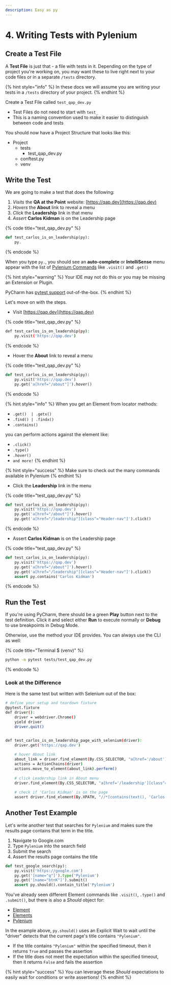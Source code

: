 ```yaml
---
description: Easy as py
---
```


# 4. Writing Tests with Pylenium

## Create a Test File

A **Test File** is just that - a file with tests in it. Depending on the type of project you're working on, you may want these to live right next to your code files or in a separate `/tests` directory.

{% hint style="info" %}
In these docs we will assume you are writing your tests in a `/tests` directory of your project.
{% endhint %}

Create a Test File called `test_qap_dev.py`

* Test Files do not need to start with `test_`
* This is a naming convention used to make it easier to distinguish between code and tests

You should now have a Project Structure that looks like this:

* Project
  * tests
    * test\_qap\_dev.py
  * conftest.py
  * venv

## Write the Test

We are going to make a test that does the following:

1. _Visits_ the **QA at the Point** website: [https://qap.dev](https://qap.dev)
2. _Hovers_ the **About** link to reveal a menu
3. _Click_ the **Leadership** link in that menu
4. _Assert_ **Carlos Kidman** is on the Leadership page

{% code title="test_qap_dev.py" %}
```python
def test_carlos_is_on_leadership(py):
    py.
```
{% endcode %}

When you type `py.`, you should see an **auto-complete** or **IntelliSense** menu appear with the list of [Pylenium Commands](../pylenium-commands/commands.md) like `.visit()` and `.get()`

{% hint style="warning" %}
&#x20;Your IDE may not do this or you may be missing an Extension or Plugin.

PyCharm has [pytest support](setup-pytest.md) out-of-the-box.
{% endhint %}

Let's move on with the steps.

* Visit [https://qap.dev](https://qap.dev)

{% code title="test_qap_dev.py" %}
```bash
def test_carlos_is_on_leadership(py):
    py.visit('https://qap.dev')
```
{% endcode %}

* Hover the **About** link to reveal a menu

{% code title="test_qap_dev.py" %}
```python
def test_carlos_is_on_leadership(py):
    py.visit('https://qap.dev')
    py.get('a[href="/about"]').hover()
```
{% endcode %}

{% hint style="info" %}
When you get an Element from locator methods:

* `.get()  | .getx()`
* `.find() | .findx()`
* `.contains()`

you can perform actions against the element like:

* `.click()`
* `.type()`
* `.hover()`
* `and more!`
{% endhint %}

{% hint style="success" %}
Make sure to check out the many commands available in Pylenium
{% endhint %}

* Click the **Leadership** link in the menu

{% code title="test_qap_dev.py" %}
```python
def test_carlos_is_on_leadership(py):
    py.visit('https://qap.dev')
    py.get('a[href="/about"]').hover()
    py.get('a[href="/leadership"][class^="Header-nav"]').click()
```
{% endcode %}

* Assert **Carlos Kidman** is on the Leadership page

{% code title="test_qap_dev.py" %}
```python
def test_carlos_is_on_leadership(py):
    py.visit('https://qap.dev')
    py.get('a[href="/about"]').hover()
    py.get('a[href="/leadership"][class^="Header-nav"]').click()
    assert py.contains('Carlos Kidman')
```
{% endcode %}

## Run the Test

If you're using PyCharm, there should be a green **Play** button next to the test definition. Click it and select either **Run** to execute normally or **Debug** to use breakpoints in Debug Mode.

Otherwise, use the method your IDE provides. You can always use the CLI as well:

{% code title="Terminal $ (venv)" %}
```bash
python -m pytest tests/test_qap_dev.py
```
{% endcode %}

### Look at the Difference

Here is the same test but written with Selenium out of the box:

```bash
# define your setup and teardown fixture
@pytest.fixture
def driver():
    driver = webdriver.Chrome()
    yield driver
    driver.quit()


def test_carlos_is_on_leadership_page_with_selenium(driver):
    driver.get('https://qap.dev')
    
    # hover About link
    about_link = driver.find_element(By.CSS_SELECTOR, "a[href='/about']")
    actions = ActionChains(driver)
    actions.move_to_element(about_link).perform()
    
    # click Leadership link in About menu
    driver.find_element(By.CSS_SELECTOR, "a[href='/leadership'][class^='Header-nav']").click()
    
    # check if 'Carlos Kidman' is on the page
    assert driver.find_element(By.XPATH, "//*[contains(text(), 'Carlos Kidman')]")
```

## Another Test Example

Let's write another test that searches for `Pylenium` and makes sure the results page contains that term in the title.

1. Navigate to Google.com
2. Type `Pylenium` into the search field
3. Submit the search
4. Assert the results page contains the title

```python
def test_google_search(py):
    py.visit('https://google.com')
    py.get('[name="q"]').type('Pylenium')
    py.get('[name="btnK"]').submit()
    assert py.should().contain_title('Pylenium')
```

You've already seen different Element commands like `.visit()`, `.type()` and `.submit()`,  but there is also a _Should_ object for:

* [Element](../../pylenium-commands/should-expected/should-1.md)
* [Elements](../../pylenium-commands/should-expected/should-1.md)
* [Pylenium](../../pylenium-commands/should-expected/should.md)

In the example above, `py.should()` uses an Explicit Wait to wait until the "driver" detects that the current page's title contains `"Pylenium"`.&#x20;

* If the title contains `"Pylenium"` within the specified timeout, then it returns `True` and passes the assertion
* If the title does not meet the expectation within the specified timeout, then it returns `False` and fails the assertion

{% hint style="success" %}
You can leverage these _Should_ expectations to easily wait for conditions or write assertions!
{% endhint %}
